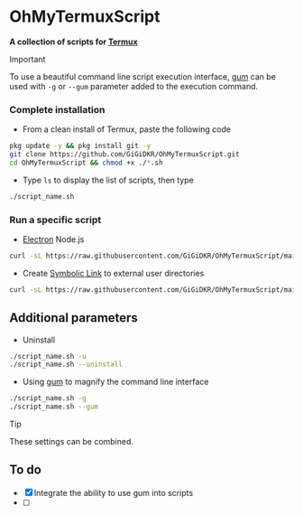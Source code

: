 # OhMyTermuxScript
**A collection of scripts for [Termux](https://github.com/termux/termux-app)**

> [!IMPORTANT]
> To use a beautiful command line script execution interface, [gum](https://github.com/charmbracelet/gum) can be used with `-g` or `--gum` parameter added to the execution command. 

### Complete installation 

- From a clean install of Termux, paste the following code 
```bash
pkg update -y && pkg install git -y
git clone https://github.com/GiGiDKR/OhMyTermuxScript.git
cd OhMyTermuxScript && chmod +x ./*.sh
```
- Type `ls` to display the list of scripts, then type
```bash
./script_name.sh 
```


### Run a specific script 

- [Electron](https://github.com/electron/electron) Node.js
```bash
curl -sL https://raw.githubusercontent.com/GiGiDKR/OhMyTermuxScript/main/electron.sh -o electron.sh && chmod +x electron.sh && ./electron.sh
```

- Create [Symbolic Link](https://en.wikipedia.org/wiki/Symbolic_link) to external user directories
```bash
curl -sL https://raw.githubusercontent.com/GiGiDKR/OhMyTermuxScript/main/usersymlink.sh -o usersymlink.sh && chmod +x usersymlink.sh && ./usersymlink.sh
```

## Additional parameters
- Uninstall
```bash
./script_name.sh -u
./script_name.sh --uninstall
```
- Using [gum](https://github.com/charmbracelet/gum) to magnify the command line interface
```bash
./script_name.sh -g
./script_name.sh --gum
```
> [!TIP]
> These settings can be combined. 

## To do
- [X] Integrate the ability to use gum into scripts 
- [ ]